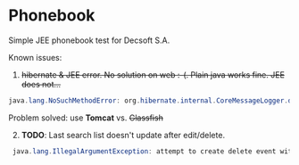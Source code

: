 # Phonebook
Simple JEE phonebook test for Decsoft S.A.

Known issues:

1. ~~hibernate & JEE error. No solution on web :-(. Plain java works fine. JEE does not...~~
 ```java
 java.lang.NoSuchMethodError: org.hibernate.internal.CoreMessageLogger.debugf(Ljava/lang/String;I)V
 ```
 Problem solved: use **Tomcat** vs. ~~Glassfish~~

2. **TODO**: Last search list doesn't update after edit/delete.
 ```java
  java.lang.IllegalArgumentException: attempt to create delete event with null entity
 ```
